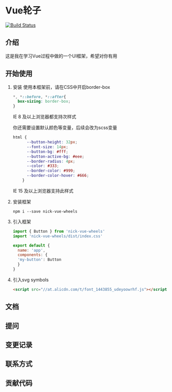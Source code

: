 # Vue轮子

[![Build Status](https://www.travis-ci.org/xzfd1010/nick-vue-wheels.svg?branch=master)](https://www.travis-ci.org/xzfd1010/nick-vue-wheels)

## 介绍
这是我在学习Vue过程中做的一个UI框架，希望对你有用

## 开始使用

1. 安装
    使用本框架前，请在CSS中开启border-box
    ```css
    *, *::before, *::after{
      box-sizing: border-box;
    }
    ```
    IE 8 及以上浏览器都支持次样式
    
    你还需要设置默认颜色等变量，后续会改为scss变量
    ```css
    html {
          --button-height: 32px;
          --font-size: 14px;
          --button-bg: #fff;
          --button-active-bg: #eee;
          --border-radius: 4px;
          --color: #333;
          --border-color: #999;
          --border-color-hover: #666;
        }
    ```
    IE 15 及以上浏览器支持此样式
2. 安装框架
   ```
   npm i --save nick-vue-wheels
   ```
3. 引入框架
    ```javascript
    import { Button } from 'nick-vue-wheels'
    import 'nick-vue-wheels/dist/index.css'
    
    export default {
      name: 'app',
      components: {
      'my-button': Button
      }
    }
    ```
4. 引入svg symbols
    ```html
    <script src="//at.alicdn.com/t/font_1443855_udeyoowrhf.js"></script>
    ```

## 文档

## 提问

## 变更记录

## 联系方式

## 贡献代码

